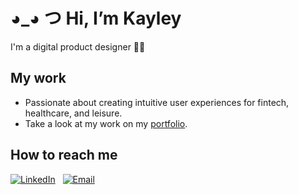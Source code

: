 # ◕_◕ つ Hi, I’m Kayley 
I'm a digital product designer :woman_technologist:

## My work 
* Passionate about creating intuitive user experiences for fintech, healthcare, and leisure. 
* Take a look at my work on my [portfolio](https://kayleytvu.com).

## How to reach me 
[![LinkedIn](https://img.shields.io/badge/LinkedIn-0077b5)](https://www.linkedin.com/in/kayley-vu/)
&nbsp;
[![Email](https://img.shields.io/badge/kayleytvu@gmail.com-red)](mailto:kayleytvu@gmail.com)



<!---
kayleyvu/kayleyvu is a ✨ special ✨ repository because its `README.md` (this file) appears on your GitHub profile.
You can click the Preview link to take a look at your changes.
--->
